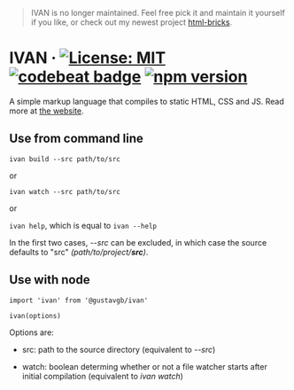 > IVAN is no longer maintained. Feel free pick it and maintain it yourself if you like, or check out my newest project [html-bricks](https://github.com/gustavgb/html-bricks).

# IVAN &middot; [![License: MIT](https://img.shields.io/badge/License-MIT-yellow.svg)](https://opensource.org/licenses/MIT) [![codebeat badge](https://codebeat.co/badges/6dea7e2f-d6cb-4bd8-9689-971f97e98f37)](https://codebeat.co/projects/github-com-gustavgb-ivan-master) [![npm version](https://badge.fury.io/js/%40gustavgb%2Fivan.svg)](https://badge.fury.io/js/%40gustavgb%2Fivan)

A simple markup language that compiles to static HTML, CSS and JS. Read more at [the website](https://ivan-lang.netlify.com/).

## Use from command line

`ivan build --src path/to/src`

or

`ivan watch --src path/to/src`

or

`ivan help`, which is equal to `ivan --help`

In the first two cases, *--src* can be excluded, in which case the source defaults to "src" *(path/to/project/**src**)*.

## Use with node

```
import 'ivan' from '@gustavgb/ivan'

ivan(options)
```

Options are:

* src: path to the source directory (equivalent to *--src*)

* watch: boolean determing whether or not a file watcher starts after initial compilation (equivalent to *ivan watch*)
